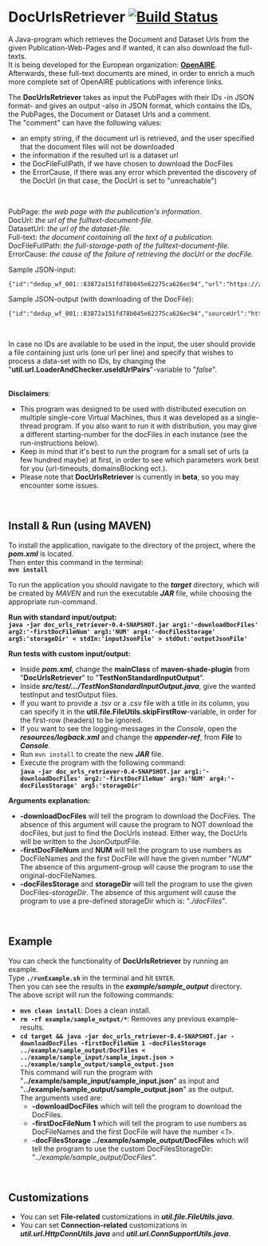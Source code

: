# DocUrlsRetriever    [![Build Status](https://travis-ci.com/LSmyrnaios/DocUrlsRetriever.svg?branch=master)](https://travis-ci.com/LSmyrnaios/DocUrlsRetriever)

A Java-program which retrieves the Document and Dataset Urls from the given Publication-Web-Pages and if wanted, it can also download the full-texts.<br/>
It is being developed for the European organization: [**OpenAIRE**](https://www.openaire.eu/).<br/>
Afterwards, these full-text documents are mined, in order to enrich a much more complete set of OpenAIRE publications with inference links.<br/>

The **DocUrlsRetriever** takes as input the PubPages with their IDs -in JSON format- and gives an output -also in JSON format,
which contains the IDs, the PubPages, the Document or Dataset Urls and a comment.<br/>
The "comment" can have the following values:
- an empty string, if the document url is retrieved, and the user specified that the document files will not be downloaded
- the information if the resulted url is a dataset url
- the DocFileFullPath, if we have chosen to download the DocFiles
- the ErrorCause, if there was any error which prevented the discovery of the DocUrl (in that case, the DocUrl is set to "unreachable")
<br/>

PubPage: *the web page with the publication's information.*<br/> 
DocUrl: *the url of the fulltext-document-file.*<br/>
DatasetUrl: *the url of the dataset-file.*<br/>
Full-text: *the document containing all the text of a publication.*<br/>
DocFileFullPath: *the full-storage-path of the fulltext-document-file.*<br/>
ErrorCause: *the cause of the failure of retrieving the docUrl or the docFile.*<br/>

Sample JSON-input:
```
{"id":"dedup_wf_001::83872a151fd78b045e62275ca626ec94","url":"https://zenodo.org/record/884160"}
```
Sample JSON-output (with downloading of the DocFile):
```
{"id":"dedup_wf_001::83872a151fd78b045e62275ca626ec94","sourceUrl":"https://zenodo.org/record/884160","docUrl":"https://zenodo.org/record/884160/files/Data_for_Policy_2017_paper_55.pdf","comment":"/home/lampros/DocUrlsRetriever/target/../example/sample_output/DocFiles/1.pdf"}
```
<br/>

In case no IDs are available to be used in the input, the user should provide a file containing just urls (one url per line)
and specify that wishes to process a data-set with no IDs, by changing the "**util.url.LoaderAndChecker.useIdUrlPairs**"-variable to "*false*".
<br/>
<br/>

**Disclaimers**:
- This program was designed to be used with distributed execution on multiple single-core Virtual Machines, thus it was developed as a single-thread program. If you also want to run it with distribution, you may give a different starting-number for the docFiles in each instance (see the run-instructions below).<br/>
- Keep in mind that it's best to run the program for a small set of urls (a few hundred maybe) at first,
    in order to see which parameters work best for you (url-timeouts, domainsBlocking ect.).
- Please note that **DocUrlsRetriever** is currently in **beta**, so you may encounter some issues.<br/>
<br/>

## Install & Run (using MAVEN)
To install the application, navigate to the directory of the project, where the ***pom.xml*** is located.<br/>
Then enter this command in the terminal:<br/>
**``mvn install``**<br/>

To run the application you should navigate to the ***target*** directory, which will be created by *MAVEN* and run the executable ***JAR*** file,
while choosing the appropriate run-command.<br/> 

**Run with standard input/output:**<br/>
**``java -jar doc_urls_retriever-0.4-SNAPSHOT.jar arg1:'-downloadDocFiles' arg2:'-firstDocFileNum' arg3:'NUM' arg4:'-docFilesStorage'
arg5:'storageDir' < stdIn:'inputJsonFile' > stdOut:'outputJsonFile'``**<br/>

**Run tests with custom input/output:**
- Inside ***pom.xml***, change the **mainClass** of **maven-shade-plugin** from "**DocUrlsRetriever**" to "**TestNonStandardInputOutput**".
- Inside ***src/test/.../TestNonStandardInputOutput.java***, give the wanted testInput and testOutput files.<br/>
- If you want to provide a .tsv or a .csv file with a title in its column,
    you can specify it in the **util.file.FileUtils.skipFirstRow**-variable, in order for the first-row (headers) to be ignored.
- If you want to see the logging-messages in the *Console*, open the ***resources/logback.xml***
    and change the ***appender-ref***, from ***File*** to ***Console***.<br/>
- Run ``mvn install`` to create the new ***JAR*** file.<br/>
- Execute the program with the following command:<br/>
**``java -jar doc_urls_retriever-0.4-SNAPSHOT.jar arg1:'-downloadDocFiles' arg2:'-firstDocFileNum' arg3:'NUM' arg4:'-docFilesStorage' arg5:'storageDir'``**

**Arguments explanation:**
- **-downloadDocFiles** will tell the program to download the DocFiles.
    The absence of this argument will cause the program to NOT download the docFiles, but just to find the DocUrls instead.
    Either way, the DocUrls will be written to the JsonOutputFile.
- **-firstDocFileNum** and **NUM** will tell the program to use numbers as DocFileNames and the first DocFile will have the given number "*NUM*"
    The absence of this argument-group will cause the program to use the original-docFileNames.
- **-docFilesStorage** and **storageDir** will tell the program to use the given DocFiles-*storageDir*.
    The absence of this argument will cause the program to use a pre-defined storageDir which is: "*./docFiles*".
<br/>

## Example
You can check the functionality of **DocUrlsRetriever** by running an example.<br/>
Type **`./runExample.sh`** in the terminal and hit `ENTER`.<br/>
Then you can see the results in the ***example/sample_output*** directory.<br/>
The above script will run the following commands:
- **`mvn clean install`**: Does a clean install.
- **`rm -rf example/sample_output/*`**: Removes any previous example-results.
- **``cd target &&
    java -jar doc_urls_retriever-0.4-SNAPSHOT.jar -downloadDocFiles -firstDocFileNum 1 -docFilesStorage ../example/sample_output/DocFiles
    < ../example/sample_input/sample_input.json > ../example/sample_output/sample_output.json``**<br/>
    This command will run the program with "**../example/sample_input/sample_input.json**" as input
    and "**../example/sample_output/sample_output.json**" as the output.<br/>
    The arguments used are:
    - **-downloadDocFiles** which will tell the program to download the DocFiles.
    - **-firstDocFileNum 1** which will tell the program to use numbers as DocFileNames and the first DocFile will have the number <*1*>.
    - **-docFilesStorage ../example/sample_output/DocFiles** which will tell the program to use the custom
            DocFilesStorageDir: "*../example/sample_output/DocFiles*".
<br/>

## Customizations
- You can set **File-related** customizations in ***util.file.FileUtils.java***.
- You can set **Connection-related** customizations in ***util.url.HttpConnUtils.java*** and ***util.url.ConnSupportUtils.java***.
